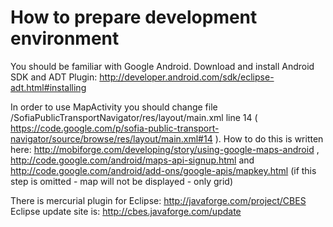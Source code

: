 # How to prepare development environment #

You should be familiar with Google Android.
Download and install Android SDK and ADT Plugin:
http://developer.android.com/sdk/eclipse-adt.html#installing

In order to use MapActivity you should change file /SofiaPublicTransportNavigator/res/layout/main.xml line 14 ( https://code.google.com/p/sofia-public-transport-navigator/source/browse/res/layout/main.xml#14 ). How to do this is written here:
http://mobiforge.com/developing/story/using-google-maps-android ,
http://code.google.com/android/maps-api-signup.html and
http://code.google.com/android/add-ons/google-apis/mapkey.html
(if this step is omitted - map will not be displayed - only grid)

There is mercurial plugin for Eclipse:
http://javaforge.com/project/CBES
Eclipse update site is: http://cbes.javaforge.com/update